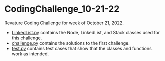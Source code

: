 # CodingChallenge_10-21-22
Revature Coding Challenge for week of October 21, 2022.

* [LinkedList.py](LinkedList.py) contains the Node, LinkedList, and Stack classes used for this challenge.
* [challenge.py](challenge.py) contains the solutions to the first challenge.
* [test.py](test.py) contains test cases that show that the classes and functions work as intended.